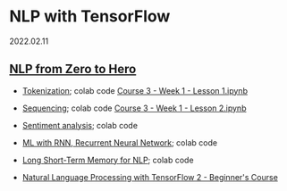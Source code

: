 # NLP with TensorFlow

2022.02.11

## [NLP from Zero to Hero](https://www.youtube.com/watch?v=fNxaJsNG3-s&list=PLQY2H8rRoyvzDbLUZkbudP-MFQZwNmU4S)
* [Tokenization](https://www.youtube.com/watch?v=fNxaJsNG3-s); 
colab code [Course 3 - Week 1 - Lesson 1.ipynb](https://colab.research.google.com/github/lmoroney/dlaicourse/blob/master/TensorFlow%20In%20Practice/Course%203%20-%20NLP/Course%203%20-%20Week%201%20-%20Lesson%201.ipynb)
* [Sequencing](); colab code [Course 3 - Week 1 - Lesson 2.ipynb](https://colab.research.google.com/github/lmoroney/dlaicourse/blob/master/TensorFlow%20In%20Practice/Course%203%20-%20NLP/Course%203%20-%20Week%201%20-%20Lesson%202.ipynb)
* [Sentiment analysis](); colab code []()
* [ML with RNN, Recurrent Neural Network](); colab code []()
* [Long Short-Term Memory for NLP](); colab code []()

* [Natural Language Processing with TensorFlow 2 - Beginner's Course](https://www.youtube.com/watch?v=B2q5cRJvqI8)
